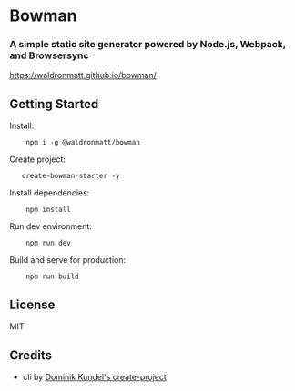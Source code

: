 # Bowman

### A simple static site generator powered by Node.js, Webpack, and Browsersync

https://waldronmatt.github.io/bowman/

## Getting Started

Install:

        npm i -g @waldronmatt/bowman

Create project:

       create-bowman-starter -y
        
Install dependencies:

        npm install

Run dev environment:

        npm run dev

Build and serve for production:

        npm run build

## License

MIT

## Credits

- cli by [Dominik Kundel's create-project](https://github.com/dkundel/create-project)
